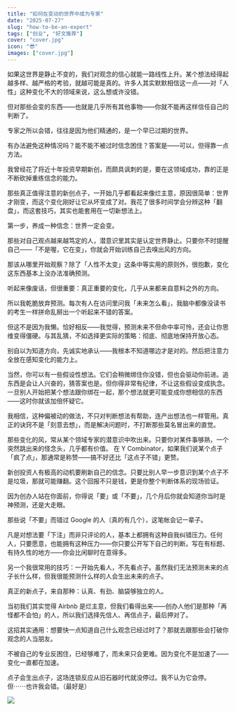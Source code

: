 ```yaml
---
title: "如何在变动的世界中成为专家"
date: "2025-07-27"
slug: "how-to-be-an-expert"
tags: ["创业", "好文推荐"]
cover: "cover.jpg"
icon: "😎"
images: ["cover.jpg"]
---
```

如果这世界是静止不变的，我们对观念的信心就能一路线性上升。某个想法经得起越多样、越严格的考验，就越可能是真的。许多人其实默默相信这一点——对「人性」这种变化不大的领域来说，这么想或许没错。



但对那些会变的东西——也就是几乎所有其他事物——你就不能再这样信任自己的判断了。



专家之所以会错，往往是因为他们精通的，是一个早已过期的世界。



有办法避免这种情况吗？能不能不被过时信念困住？答案是——可以，但得靠一点方法。



我曾经花了将近十年投资早期新创，而颇具讽刺的是，要在这领域成功，靠的正是不断砍掉重练信念的能力。



那些真正值得注意的新创点子，一开始几乎都看起来像烂主意，原因很简单：世界才刚变，而这个变化刚好让它从坏变成了对。我花了很多时间学会分辨这种「翻盘」，而这套技巧，其实也能套用在一切新想法上。



第一步，养成一种信念：世界一定会变。



那些对自己观点越来越笃定的人，潜意识里其实是认定世界静止。只要你不时提醒自己——「不是喔，它在变」，你就会开始训练自己去嗅出风的方向。



那该从哪里开始观察？除了「人性不太变」这条中等实用的原则外，很抱歉，变化这东西基本上没办法准确预测。



听起来像废话，但很重要：真正重要的变化，几乎从来都来自意料之外的方向。



所以我乾脆放弃预测。每次有人在访问里问我「未来怎么看」，我脑中都像没读书的考生一样拼命乱掰出一个听起来不错的答案。



但这不是因为我懒。恰好相反——我觉得，预测未来不但命中率可怜，还会让你思维变得僵硬。与其乱猜，不如选择更实际的策略：彻底、彻底地保持开放心态。



别自以为知道方向，先诚实地承认——我根本不知道哪边才是对的。然后把注意力全放在感知变化的能力上。



当然，你可以有一些假设性想法。它们会稍微绑住你没错，但也会驱动你前进。追东西是会让人兴奋的，猜答案也是。但你得非常有纪律，不让这些假设变成执念。
一旦别人开始把某个想法跟你绑在一起，那个想法就更可能变成你想相信的东西——这时你就该加倍怀疑它。



我相信，这种偏被动的做法，不只对判断想法有帮助，连产出想法也一样管用。真正的诀窍不是「刻意去想」，而是解决问题时，不打断那些莫名冒出来的直觉。



那些变化的风，常从某个领域专家的潜意识中吹出来。只要你对某件事够熟，一个突然跳出来的怪念头，几乎都有价值。
在 Y Combinator，如果我们说某个点子「疯了点」，那通常是称赞——搞不好还比「这点子不错」更赞。



新创投资人有极高的动机要刷新自己的信念。只要比别人早一步意识到某个点子不是垃圾，那就可能赚翻。这个回报不只是钱，更是你整个判断体系的现场验证。



因为创办人站在你面前，你得说「要」或「不要」，几个月后你就会知道你当时是神预测，还是大走眼。



那些说「不要」而错过 Google 的人（真的有几个），这笔帐会记一辈子。



凡是对想法要「下注」而非只评论的人，基本上都拥有这种自我纠错压力。任何人，只要愿意，也能拥有这种压力——你只要公开写下自己的判断。写在有标题、有持久性的地方——你会比闲聊时在意得多。



另一个我很常用的技巧：一开始先看人，不先看点子。虽然我们无法预测未来的点子长什么样，但我很能预测什么样的人会生出未来的点子。



真正的新点子，来自那种：认真、有劲、脑袋够独立的人。



当初我们其实觉得 Airbnb 是烂主意，但我们看得出来——创办人他们是那种「再怪都不会怕」的人，所以我们选择先信人、再信点子，最后押对了。



这招其实通用：想要快一点知道自己什么观念已经过时了？那就去跟那些会打破你观念的人当朋友。



不被自己的专业反困住，已经够难了，而未来只会更难。因为变化不是加速了——变化一直都在加速。



点子会生出点子，这场连锁反应从旧石器时代就没停过。我不认为它会停。
但⋯⋯也许我会错。（最好是）




![](https://prod-files-secure.s3.us-west-2.amazonaws.com/112d0858-5090-4d34-a606-b75eb8d65fd2/46476355-9cf3-4e99-9b7a-3531bc426380/1000202064.png?X-Amz-Algorithm=AWS4-HMAC-SHA256&X-Amz-Content-Sha256=UNSIGNED-PAYLOAD&X-Amz-Credential=ASIAZI2LB4664L5SVHHE%2F20251020%2Fus-west-2%2Fs3%2Faws4_request&X-Amz-Date=20251020T034417Z&X-Amz-Expires=3600&X-Amz-Security-Token=IQoJb3JpZ2luX2VjEDgaCXVzLXdlc3QtMiJGMEQCIBVZFY3ECnpQjA2jgrAHcV96O1u11Kay8X2dPFnDyLYnAiBrDJMxIx4u%2Fq%2Bh3fOqNBkaRVlqs9gQIiKmXX7XZQ7iySqIBAjh%2F%2F%2F%2F%2F%2F%2F%2F%2F%2F8BEAAaDDYzNzQyMzE4MzgwNSIMrzyQQViPVhNLGyVeKtwDBjQv42UU6QAOWWwJ6woXAyhUxC%2B0VT7eIwbnXLuztLnZ19j3IhZAPVKlquta5qqYezS7XQFKLtaYc4vyI1RuQ5W8EPBdzCdJBqGNWJDyIb5q2yfZfDSQzfEQXkyJYv6rRvwIh5ixhpCxr%2Btxw9EJGk44Du5edBR8SZ9Qey7Ztb3UUDN5NGSbRdzshlCc4YTzp2yRjDjeCMx3F%2Bgcnytpx5XnQTd2H3SlalCgouk5AQbQjwroFoaqALrRsog77gXZWt25It8ETVqNZQbuBuDayd5Fq7IK99x6IT1IlqxbvakHG9dSd1%2B4jz8AiuHl9usfAMwP%2BFi7auw4qGC2gDv2oGHVsiFv%2BY3x6lBMhqaqB1VLhDgAtWlUHw7HnN2Vhe0CAreWpeEvCThP4fcw9U%2FVlWYHR9VJ0gt8nM1iBTVaAtBrhXbHduGoKLQcwhC9Ty6ycRSRsqabpWgIvRdzl8HI5i4mtTJWtEgideoJIh9Mtp1WGUUz0cR6SxOveRmaUx9ZIEm2ikZ%2BxvdNkmuget%2BQf6SetSQxXRLTHymrWAzI7e70OWqcCbGVhJg1z65%2B0OxzMkjUGWxHXS1remFNyCWAKbL25SL77SF1K46%2BMuhCE2rjsQ8dng9AkZSpIwkwzvDVxwY6pgGVXAbPuemLznNlYLwAHAV1P8y6JqZQSLmTfw71DqD%2F1Jp15CqnnGviulXMeSj%2B63frBGvc9%2BYe7E1pnUuxFwi1wpv8brnM3kivSOoplCXi3HG%2F9VhyU%2BkW%2B3CiJhh8gEVUrZNDJA%2FGO4um%2FEnkFA2ZFGZBpAPSYaA%2BVQ8AqI0w%2F%2BNuOvT1RyK22v7themaTT0itGUN5ERHY%2BAbhw0Pa6cS%2BiZHsb6u&X-Amz-Signature=b3ca490608f0d57fd87cc0134b20020e57239ea8f9dcbaf7d5618d3058122d92&X-Amz-SignedHeaders=host&x-amz-checksum-mode=ENABLED&x-id=GetObject)

